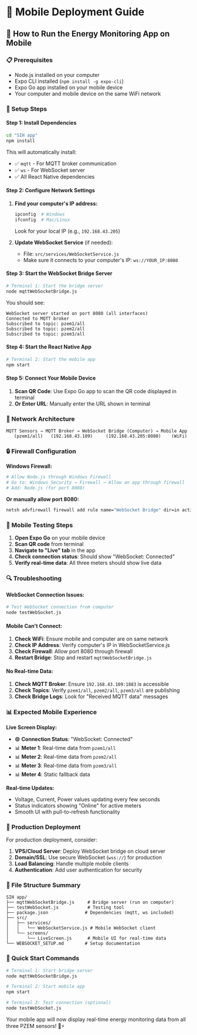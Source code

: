 # 📱 Mobile Deployment Guide

## 🚀 How to Run the Energy Monitoring App on Mobile

### 📋 Prerequisites
- Node.js installed on your computer
- Expo CLI installed (`npm install -g expo-cli`)
- Expo Go app installed on your mobile device
- Your computer and mobile device on the same WiFi network

### 🔧 Setup Steps

#### Step 1: Install Dependencies
```bash
cd "SIH app"
npm install
```
This will automatically install:
- ✅ `mqtt` - For MQTT broker communication
- ✅ `ws` - For WebSocket server
- ✅ All React Native dependencies

#### Step 2: Configure Network Settings
1. **Find your computer's IP address:**
   ```bash
   ipconfig  # Windows
   ifconfig  # Mac/Linux
   ```
   Look for your local IP (e.g., `192.168.43.205`)

2. **Update WebSocket Service** (if needed):
   - File: `src/services/WebSocketService.js`
   - Make sure it connects to your computer's IP: `ws://YOUR_IP:8080`

#### Step 3: Start the WebSocket Bridge Server
```bash
# Terminal 1: Start the bridge server
node mqttWebSocketBridge.js
```
You should see:
```
WebSocket server started on port 8080 (all interfaces)
Connected to MQTT broker
Subscribed to topic: pzem1/all
Subscribed to topic: pzem2/all  
Subscribed to topic: pzem3/all
```

#### Step 4: Start the React Native App
```bash
# Terminal 2: Start the mobile app
npm start
```

#### Step 5: Connect Your Mobile Device
1. **Scan QR Code**: Use Expo Go app to scan the QR code displayed in terminal
2. **Or Enter URL**: Manually enter the URL shown in terminal

### 📡 Network Architecture

```
MQTT Sensors → MQTT Broker → WebSocket Bridge (Computer) → Mobile App
   (pzem1/all)   (192.168.43.109)     (192.168.43.205:8080)    (WiFi)
```

### 🔒 Firewall Configuration

**Windows Firewall:**
```bash
# Allow Node.js through Windows Firewall
# Go to: Windows Security → Firewall → Allow an app through firewall
# Add: Node.js (for port 8080)
```

**Or manually allow port 8080:**
```bash
netsh advfirewall firewall add rule name="WebSocket Bridge" dir=in action=allow protocol=TCP localport=8080
```

### 📱 Mobile Testing Steps

1. **Open Expo Go** on your mobile device
2. **Scan QR code** from terminal
3. **Navigate to "Live" tab** in the app
4. **Check connection status**: Should show "WebSocket: Connected"
5. **Verify real-time data**: All three meters should show live data

### 🔍 Troubleshooting

#### WebSocket Connection Issues:
```bash
# Test WebSocket connection from computer
node testWebSocket.js
```

#### Mobile Can't Connect:
1. **Check WiFi**: Ensure mobile and computer are on same network
2. **Check IP Address**: Verify computer's IP in WebSocketService.js
3. **Check Firewall**: Allow port 8080 through firewall
4. **Restart Bridge**: Stop and restart `mqttWebSocketBridge.js`

#### No Real-time Data:
1. **Check MQTT Broker**: Ensure `192.168.43.109:1883` is accessible
2. **Check Topics**: Verify `pzem1/all`, `pzem2/all`, `pzem3/all` are publishing
3. **Check Bridge Logs**: Look for "Received MQTT data" messages

### 📊 Expected Mobile Experience

**Live Screen Display:**
- 🟢 **Connection Status**: "WebSocket: Connected"
- 📊 **Meter 1**: Real-time data from `pzem1/all`
- 📊 **Meter 2**: Real-time data from `pzem2/all`  
- 📊 **Meter 3**: Real-time data from `pzem3/all`
- 📊 **Meter 4**: Static fallback data

**Real-time Updates:**
- Voltage, Current, Power values updating every few seconds
- Status indicators showing "Online" for active meters
- Smooth UI with pull-to-refresh functionality

### 🚀 Production Deployment

For production deployment, consider:

1. **VPS/Cloud Server**: Deploy WebSocket bridge on cloud server
2. **Domain/SSL**: Use secure WebSocket (`wss://`) for production
3. **Load Balancing**: Handle multiple mobile clients
4. **Authentication**: Add user authentication for security

### 📂 File Structure Summary
```
SIH app/
├── mqttWebSocketBridge.js     # Bridge server (run on computer)
├── testWebSocket.js           # Testing tool
├── package.json              # Dependencies (mqtt, ws included)
├── src/
│   ├── services/
│   │   └── WebSocketService.js # Mobile WebSocket client
│   └── screens/
│       └── LiveScreen.js      # Mobile UI for real-time data
└── WEBSOCKET_SETUP.md        # Setup documentation
```

### 🎯 Quick Start Commands
```bash
# Terminal 1: Start bridge server
node mqttWebSocketBridge.js

# Terminal 2: Start mobile app  
npm start

# Terminal 3: Test connection (optional)
node testWebSocket.js
```

Your mobile app will now display real-time energy monitoring data from all three PZEM sensors! 📱⚡